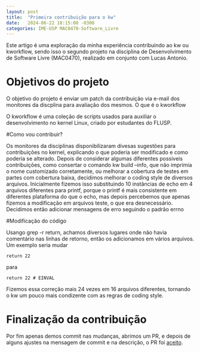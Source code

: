 ```yaml
---
layout: post
title:  "Primeira contribuição para o kw"
date:   2024-06-22 18:15:00 -0300
categories: IME-USP MAC0470-Software_Livre
---
```


Este artigo é uma exploração da minha experiência contribuindo ao kw ou kworkflow, sendo isso o segundo projeto na disciplina de Desenvolvimento de Software Livre (MAC0470), realizado em conjunto com Lucas Antonio.

# Objetivos do projeto

O objetivo do projeto é enviar um patch da contribuição via e-mail dos monitores da discplina para avaliação dos mesmos.
O que é o kworkflow

O kworkflow é uma coleção de scripts usados para auxiliar o desenvolvimento no kernel Linux, criado por estudantes do FLUSP.

#Como vou contribuir?

Os monitores da disciplinas disponibilizaram divesas sugestões para contribuições no kernel, explicando o que poderia ser modificado e como poderia se alterado. Depois de considerar algumas diferentes possíveis contribuições, como consertar o comando kw build –info, que não imprimia o nome customizado corretamente, ou melhorar a cobertura de testes em partes com cobertura baixa, decidimos melhorar o coding style de diversos arquivos. Inicialmente fizemos isso substituindo 10 instâncias de echo em 4 arquivos diferentes para printf, porque o printf é mais consistente em diferentes plataforma do que o echo, mas depois percebemos que apenas fizemos a modificação em arquivos teste, o que era desnecessário. Decidimos então adicionar mensagens de erro seguindo o padrão errno

#Modificação do código

Usango grep -r return, achamos diversos lugares onde não havia comentário nas linhas de retorno, então os adicionamos em vários arquivos. Um exemplo seria mudar 

    return 22

para

    return 22 # EINVAL

Fizemos essa correção mais 24 vezes em 16 arquivos diferentes, tornando o kw um pouco mais condizente com as regras de coding style.

# Finalização da contribuição

Por fim apenas demos commit nas mudanças, abrimos um PR, e depois de alguns ajustes na mensagem de commit e na descrição, o PR foi [aceito][link-pr].

[link-pr]: https://github.com/kworkflow/kworkflow/pull/1112
